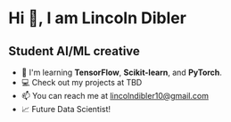 
# **Hi :wave:, I am Lincoln Dibler**
## Student AI/ML creative

* :seedling: I'm learning **TensorFlow**, **Scikit-learn**, and **PyTorch**.
* :computer: Check out my projects at TBD
* :mailbox: You can reach me at lincolndibler10@gmail.com
* :chart_with_upwards_trend: Future Data Scientist!
  

